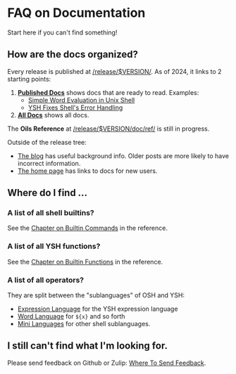 FAQ on Documentation
====================

Start here if you can't find something!

<div id="toc">
</div>

## How are the docs organized?

Every release is published at [/release/$VERSION/](../index.html).  As of 2024,
it links to 2 starting points:

1. [**Published Docs**](published.html) shows docs that are ready to read.
   Examples:
   - [Simple Word Evaluation in Unix Shell](simple-word-eval.html)
   - [YSH Fixes Shell's Error Handling](error-handling.html)
1. [**All Docs**](index.html) shows all docs.

The **Oils Reference** at [/release/$VERSION/doc/ref/](ref/index.html) is still
in progress.

Outside of the release tree:

- [The blog](/blog/) has useful background info.  Older
  posts are more likely to have incorrect information.
- [The home page](/) has links to docs for new users.

## Where do I find ...

### A list of all shell builtins?

See the [Chapter on Builtin Commands](ref/chap-builtin-cmd.html) in the reference.

### A list of all YSH functions?

See the [Chapter on Builtin Functions](ref/chap-builtin-func.html) in the reference.

### A list of all operators?

They are split between the "sublanguages" of OSH and YSH:

- [Expression Language](ref/chap-expr-lang.html) for the YSH expression
  language
- [Word Language](ref/chap-word-lang.html) for `${x}` and so forth
- [Mini Languages](ref/chap-mini-lang.html) for other shell sublanguages.

## I still can't find what I'm looking for.

Please send feedback on Github or Zulip: [Where To Send
Feedback](https://github.com/oils-for-unix/oils/wiki/Where-To-Send-Feedback).
